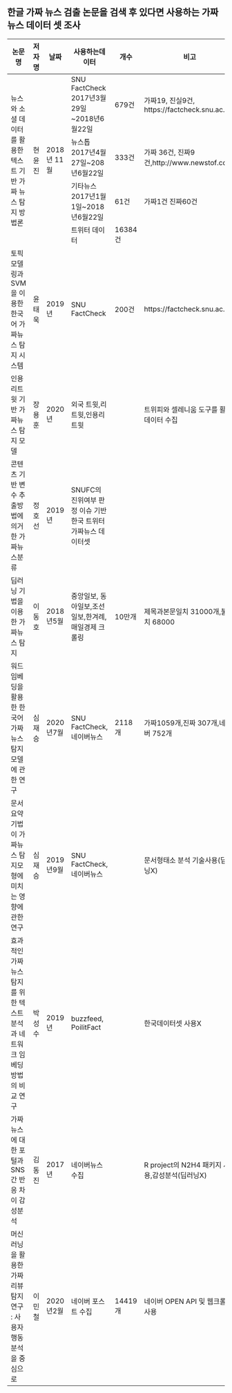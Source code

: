 ## 한글 가짜 뉴스 검출 논문을 검색 후 있다면 사용하는 가짜 뉴스 데이터 셋 조사

<table>
       <thead>
           <tr>
               <th>논문명</th>
               <th>저자명</th>
               <th>날짜</th>
               <th>사용하는데이터</th>
               <th>개수</th>
               <th>비고</th>
           </tr>
       </thead>
       <tbody>
           <tr>
               <td rowspan=4>뉴스와 소셜 데이터를 활용한 텍스트 기반 가짜 뉴스 탐지 방법론</td>
               <td rowspan=4>현윤진</td>
               <td rowspan=4>2018년 11월</td>               
               <td>SNU FactCheck 2017년3월29일~2018년6월22일</td>
               <td>679건</td>
               <td>가짜19, 진실9건, https://factcheck.snu.ac.kr/</td>
           </tr>
           <tr>
               <td>뉴스톱 2017년4월27일~208년6월22일</td>
                  <td>333건</td>
                  <td>가짜 36건, 진짜9건,http://www.newstof.com/</td>
           </tr>
           <tr>
                  <td>기타뉴스 2017년1월1일~2018년6월22일</td>
                  <td>61건</td>
                  <td>가짜1건 진짜60건</td>
              </tr>    
           <tr>
                  <td>트위터 데이터</td>
                  <td>16384건</td>
                  <td></td>
              </tr>                           
           <tr>
               <td>토픽모델링과 SVM을 이용한 한국어 가짜뉴스 탐지 시스템</td>
               <td>윤태욱</td>
                  <td>2019년</td>
                  <td>SNU FactCheck</td>
                  <td>200건</td>
                  <td>https://factcheck.snu.ac.kr/</td>
           </tr>
           <tr>
                <td>인용리트윗 기반 가짜뉴스 탐지 모델</td>
               <td>장용훈</td>
                  <td>2020년</td>
                  <td>외국 트윗,리트윗,인용리트윗</td>
                  <td></td>
                  <td>트위피와 셀레니움 도구를 활용 데이터 수집</td>
           </tr>
           <tr>
                <td>콘텐츠 기반 변수 추출방법에 의거한 가짜뉴스분류</td>
               <td>정호선</td>
                  <td>2019년</td>
                  <td>SNUFC의 진위여부 판정 이슈 기반 한국 트위터 가짜뉴스 데이터셋</td>
                  <td></td>
                  <td></td>
           </tr>
              <tr>
                <td>딥러닝 기법을 이용한 가짜뉴스 탐지</td>
               <td>이동호</td>
                  <td>2018년5월</td>
                  <td>중앙일보, 동아일보,조선일보,한겨례, 매일경제 크롤링</td>
                  <td>10만개</td>
                  <td>제목과본문일치 31000개,불일치 68000</td>
           </tr>
               <tr>
                <td>워드 임베딩을 활용한 한국어 가짜뉴스 탐지모델에 관한 연구</td>
               <td>심재승</td>
                  <td>2020년7월</td>
                  <td>SNU FactCheck,네이버뉴스</td>
                  <td>2118개</td>
                  <td>가짜1059개,진짜 307개,네이버 752개</td>
           </tr>
              <tr>
                <td>문서요약 기법이 가짜뉴스 탐지모형에 미치는 영향에 관한연구</td>
               <td>심재승</td>
                  <td>2019년9월</td>
                  <td>SNU FactCheck,네이버뉴스</td>
                  <td></td>
                  <td>문서형태소 분석 기술사용(딥러닝X)</td>
           </tr>
              <tr>
                <td>효과적인 가짜 뉴스 탐지를 위한 텍스트 분석과 네트워크 임베딩 방법의 비교 연구</td>
               <td>박성수</td>
                  <td>2019년</td>
                  <td>buzzfeed, PoilitFact</td>
                  <td></td>
                  <td>한국데이터셋 사용X</td>
           </tr>
               <tr>
                <td>가짜뉴스에 대한 포털과 SNS간 반응 차이 감성분석</td>
               <td>김동진</td>
                  <td>2017년</td>
                  <td>네이버뉴스수집</td>
                  <td></td>
                  <td>R project의 N2H4 패키지 사용,감성분석(딥러닝X)</td>
           </tr>
              <tr>
                <td>머신러닝을 활용한 가짜리뷰 탐지연구 : 사용자 행동 분석을 중심으로</td>
               <td>이민철</td>
                  <td>2020년2월</td>
                  <td>네이버 포스트 수집</td>
                  <td>14419개</td>
                  <td>네이버 OPEN API 및 웹크롤러 사용</td>
           </tr>
       </tbody>
</table>

